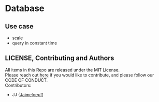 # Database

## Use case
* scale 
* query in constant time

## LICENSE, Contributing and Authors
All items in this Repo are released under the MIT License.  
Please reach out [here](mailto:jaimeloeuf@gmail.com) if you would like to contribute, and please follow our CODE OF CONDUCT.  
Contributors:
- JJ ([Jaimeloeuf](https://github.com/Jaimeloeuf))